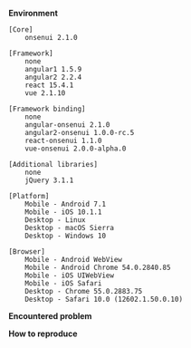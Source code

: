 <!--
Got a question?
===============
The issue list of this repo is **exclusively** for bug reports and feature requests. For simple questions, please use the following resources:

- Read the docs: https://onsen.io/docs/guide/js/
- Ask in the Gitter chat room: https://gitter.im/OnsenUI/OnsenUI
- Ask on the forums: https://community.onsen.io/
- Look for/ask questions on stack overflow: https://stackoverflow.com/questions/tagged/onsen-ui

Reporting a bug?
================
- Try to search for your issue, it may have already been answered or even fixed in master branch.

- Whenever possible, it is required to provide a working demo where the issue is reproduced. In order to quickly do this, please proceed as follows:

1. Go to https://onsen.io/playground/
2. Select a framework and a template
3. Modify the template until the issue is visible
4. Hit "Report an issue" button to open Github issue page. You need to be logged in on Github.

This uses the latest release of Onsen UI. In case the issue is not reproducible in desktop browsers, just follow the previous steps and also modify the platform version at the end (you can also open the mentioned site on a device).

If for some reason the issue cannot be submitted with the previous steps, please just fill the following template.
-->

__Environment__ <!-- Please choose your environment. -->

```
[Core]
    onsenui 2.1.0

[Framework]
    none
    angular1 1.5.9
    angular2 2.2.4
    react 15.4.1
    vue 2.1.10

[Framework binding]
    none
    angular-onsenui 2.1.0
    angular2-onsenui 1.0.0-rc.5
    react-onsenui 1.1.0
    vue-onsenui 2.0.0-alpha.0

[Additional libraries]
    none
    jQuery 3.1.1

[Platform]
    Mobile - Android 7.1
    Mobile - iOS 10.1.1
    Desktop - Linux
    Desktop - macOS Sierra
    Desktop - Windows 10

[Browser]
    Mobile - Android WebView
    Mobile - Android Chrome 54.0.2840.85
    Mobile - iOS UIWebView
    Mobile - iOS Safari
    Desktop - Chrome 55.0.2883.75
    Desktop - Safari 10.0 (12602.1.50.0.10)
```

__Encountered problem__


__How to reproduce__

